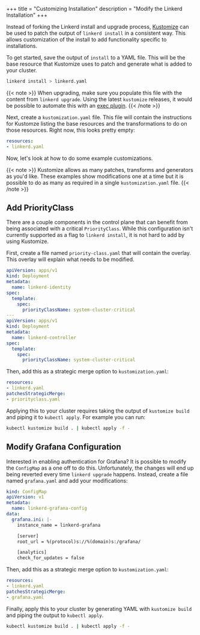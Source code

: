 +++
title = "Customizing Installation"
description = "Modify the Linkerd Installation"
+++

Instead of forking the Linkerd install and upgrade process,
[Kustomize](https://kustomize.io/) can be used to patch the output of `linkerd
install`  in a consistent way. This allows customization of the install to add
functionality specific to installations.

To get started, save the output of `install` to a YAML file. This will be the
base resource that Kustomize uses to patch and generate what is added to your
cluster.

```bash
linkerd install > linkerd.yaml
```

{{< note >}}
When upgrading, make sure you populate this file with the content from `linkerd
upgrade`. Using the latest `kustomize` releases, it would be possible to
automate this with an [exec
plugin](https://github.com/kubernetes-sigs/kustomize/tree/master/docs/plugins#exec-plugins).
{{< /note >}}

Next, create a `kustomization.yaml` file. This file will contain the
instructions for Kustomze listing the base resources and the transformations to
do on those resources. Right now, this looks pretty empty:

```yaml
resources:
- linkerd.yaml
```

Now, let's look at how to do some example customizations.

{{< note >}}
Kustomize allows as many patches, transforms and generators as you'd like. These
examples show modifications one at a time but it is possible to do as many as
required in a single `kustomization.yaml` file.
{{< /note >}}

## Add PriorityClass

There are a couple components in the control plane that can benefit from being
associated with a critical `PriorityClass`. While this configuration isn't
currently supported as a flag to `linkerd install`, it is not hard to add by
using Kustomize.

First, create a file named `priority-class.yaml` that will contain the overlay.
This overlay will explain what needs to be modified.

```yaml
apiVersion: apps/v1
kind: Deployment
metadata:
  name: linkerd-identity
spec:
  template:
    spec:
      priorityClassName: system-cluster-critical
---
apiVersion: apps/v1
kind: Deployment
metadata:
  name: linkerd-controller
spec:
  template:
    spec:
      priorityClassName: system-cluster-critical
```

Then, add this as a strategic merge option to `kustomization.yaml`:

```yaml
resources:
- linkerd.yaml
patchesStrategicMerge:
- priorityclass.yaml
```

Applying this to your cluster requires taking the output of `kustomize build`
and piping it to `kubectl apply`. For example you can run:

```bash
kubectl kustomize build . | kubectl apply -f -
```

## Modify Grafana Configuration

Interested in enabling authentication for Grafana? It is possible to
modify the `ConfigMap` as a one off to do this. Unfortunately, the changes will
end up being reverted every time `linkerd upgrade` happens. Instead, create a
file named `grafana.yaml` and add your modifications:

```yaml
kind: ConfigMap
apiVersion: v1
metadata:
  name: linkerd-grafana-config
data:
  grafana.ini: |-
    instance_name = linkerd-grafana

    [server]
    root_url = %(protocol)s://%(domain)s:/grafana/

    [analytics]
    check_for_updates = false
```

Then, add this as a strategic merge option to `kustomization.yaml`:

```yaml
resources:
- linkerd.yaml
patchesStrategicMerge:
- grafana.yaml
```

Finally, apply this to your cluster by generating YAML with `kustomize build`
and piping the output to `kubectl apply`.

```bash
kubectl kustomize build . | kubectl apply -f -
```
